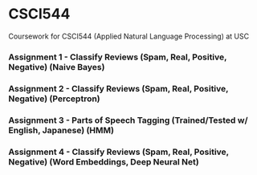 # CSCI544
Coursework for CSCI544 (Applied Natural Language Processing) at USC

### Assignment 1 - Classify Reviews (Spam, Real, Positive, Negative) (Naive Bayes)

### Assignment 2 - Classify Reviews (Spam, Real, Positive, Negative) (Perceptron)

### Assignment 3 - Parts of Speech Tagging (Trained/Tested w/ English, Japanese) (HMM)

### Assignment 4 - Classify Reviews (Spam, Real, Positive, Negative) (Word Embeddings, Deep Neural Net)